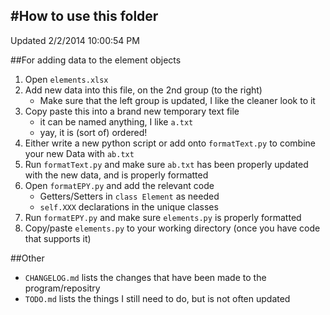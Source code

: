 #How to use this folder
---
Updated 2/2/2014 10:00:54 PM 

##For adding data to the element objects
1. Open `elements.xlsx`
2. Add new data into this file, on the 2nd group (to the right)
	* Make sure that the left group is updated, I like the cleaner look to it
3. Copy paste this into a brand new temporary text file 
	* it can be named anything, I like `a.txt` 
	* yay, it is (sort of) ordered!
4. Either write a new python script or add onto `formatText.py` to combine your new Data with `ab.txt`
5. Run `formatText.py` and make sure `ab.txt` has been properly updated with the new data, and is properly formatted
6. Open `formatEPY.py` and add the relevant code
	* Getters/Setters in `class Element` as needed
	* `self.XXX` declarations in the unique classes
7. Run `formatEPY.py` and make sure `elements.py` is properly formatted
8. Copy/paste `elements.py` to your working directory (once you have code that supports it)

##Other
- `CHANGELOG.md` lists the changes that have been made to the program/repositry
- `TODO.md` lists the things I still need to do, but is not often updated